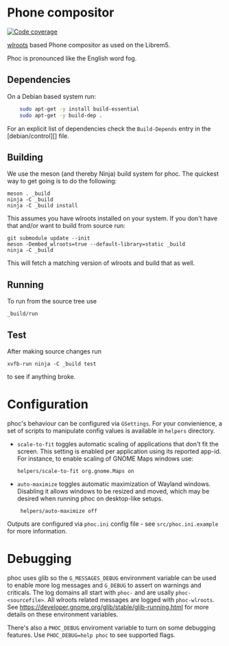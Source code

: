 Phone compositor
================
[![Code coverage](https://source.puri.sm/Librem5/phoc/badges/master/coverage.svg)](https://source.puri.sm/Librem5/phoc/commits/master)

[wlroots][1] based Phone compositor as used on the Librem5.

Phoc is pronounced like the English word fog.

## Dependencies
On a Debian based system run:

```sh
    sudo apt-get -y install build-essential
    sudo apt-get -y build-dep .
```

For an explicit list of dependencies check the `Build-Depends` entry in the
[debian/control][] file.

## Building

We use the meson (and thereby Ninja) build system for phoc. The quickest
way to get going is to do the following:

    meson . _build
    ninja -C _build
    ninja -C _build install

This assumes you have wlroots installed on your system. If you don't have that
and/or want to build from source run:

    git submodule update --init
    meson -Dembed_wlroots=true --default-library=static _build
    ninja -C _build

This will fetch a matching version of wlroots and build that as well.

## Running

To run from the source tree use

    _build/run

## Test
After making source changes run

    xvfb-run ninja -C _build test

to see if anything broke.

# Configuration

phoc's behaviour can be configured via `GSettings`. For your convienience,
a set of scripts to manipulate config values is available in `helpers`
directory.

 - `scale-to-fit` toggles automatic scaling of applications that don't fit
   the screen. This setting is enabled per application using its reported
   app-id. For instance, to enable scaling of GNOME Maps windows use:

       helpers/scale-to-fit org.gnome.Maps on

 - `auto-maximize` toggles automatic maximization of Wayland windows.
   Disabling it allows windows to be resized and moved, which may be desired
   when running phoc on desktop-like setups.

        helpers/auto-maximize off

Outputs are configured via `phoc.ini` config file - see `src/phoc.ini.example`
for more information.

# Debugging

phoc uses glib so the `G_MESSAGES_DEBUG` environment variable can be
used to enable more log messages and `G_DEBUG` to assert on warnings
and criticals. The log domains all start with `phoc-` and are usally
`phoc-<sourcefile>`. All wlroots related messages are logged with
`phoc-wlroots`.
See https://developer.gnome.org/glib/stable/glib-running.html for more
details on these environment variables.

There's also a `PHOC_DEBUG` enviroment variable to turn on some debugging
features. Use `PHOC_DEBUG=help phoc` to see supported flags.

[1]: https://github.com/swaywm/wlroots
